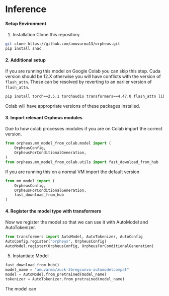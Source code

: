 # Inference

#### Setup Environment

1. Installation
Clone this repository.
```bash
git clone https://github.com/amuvarma13/orpheus.git
pip install snac
```


#### 2. Additional setup
If you are running this model on Google Colab you can skip this step. Cuda version should be 12.X otherwise you will have conflicts with the version of `flash_attn`. These can be resolved by reverting to an earlier version of `flash_attn`. 
```bash
pip install torch==2.5.1 torchaudio transformers==4.47.0 flash_attn librosa soundfile
```

Colab will have appropriate versions of these packages installed.


#### 3. Import relevant Orpheus modules

Due to how colab processes modules if you are on Colab import the  correct version.
```python
from orpheus.mm_model_from_colab.model import (
    OrpheusConfig,
    OrpheusForConditionalGeneration,
)
from orpheus.mm_model_from_colab.utils import fast_download_from_hub
```
If you are running this on a normal VM import the default version
```python
from mm_model import (
    OrpheusConfig,
    OrpheusForConditionalGeneration,
    fast_download_from_hub
)
```


#### 4. Register the model type with transformers

Now we register the model so that we can use it with AutoModel and AutoTokenizer.

```python
from transformers import AutoModel, AutoTokenizer, AutoConfig
AutoConfig.register("orpheus", OrpheusConfig)
AutoModel.register(OrpheusConfig, OrpheusForConditionalGeneration)
```

5. Instantiate Model
```python
fast_download_from_hub() 
model_name = "amuvarma/zuck-3bregconvo-automodelcompat"
model = AutoModel.from_pretrained(model_name)
tokenizer = AutoTokenizer.from_pretrained(model_name)
```

The model can 

